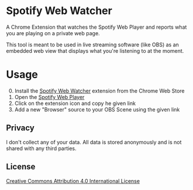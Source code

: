# Spotify Web Watcher

A Chrome Extension that watches the Spotify Web Player and reports what you are playing on a private web page.

This tool is meant to be used in live streaming software (like OBS)  as an embedded web view that displays what you're listening to at the moment. 

# Usage

0. Install the [Spotify Web Watcher](#) extension from the Chrome Web Store
0. Open the [Spotify Web Player](https://open.spotify.com/) 
0. Click on the extension icon and copy he given link
0. Add a new "Browser" source to your OBS Scene using the given link

## Privacy

I don't collect any of your data. All data is stored anonymously and is not shared with any third parties.

## License

[Creative Commons Attribution 4.0 International License](http://creativecommons.org/licenses/by/4.0/)
